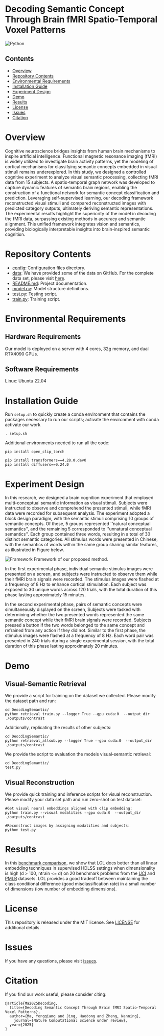 # Decoding Semantic Concept Through Brain fMRI Spatio-Temporal Voxel Patterns


![Python](https://img.shields.io/badge/python-3.8%2B-blue)


## Contents

- [Overview](#overview)
- [Repository Contents](#repository-contents)
- [Environmental Requirements](#environmental-requirements)
- [Installation Guide](#installation-guide)
- [Experiment Design](#experiment-design)
- [Demo](#demo)
- [Results](#results)
- [License](./LICENSE)
- [Issues](https://github.com/HolderXJTU/DecodingSemantic/issues)
- [Citation](#citation)

# Overview

Cognitive neuroscience bridges insights from human brain mechanisms to inspire artificial intelligence. Functional magnetic resonance imaging (fMRI) is widely utilized to investigate brain activity patterns, yet the modeling of cortical mechanisms for classifying semantic concepts embedded in visual stimuli remains underexplored. In this study, we designed a controlled cognitive experiment to analyze visual semantic processing, collecting fMRI data from 15 subjects. A spatio-temporal graph network was developed to capture dynamic features of semantic brain regions, enabling the construction of a functional network for semantic concept classification and prediction. Leveraging self-supervised learning, our decoding framework reconstructed visual stimuli and compared reconstructed images with predicted category outputs, ultimately deriving semantic representations. The experimental results highlight the superiority of the model in decoding the fMRI data, surpassing existing methods in accuracy and semantic alignment. This unified framework integrates vision and semantics, providing biologically interpretable insights into brain-inspired semantic cognition.

# Repository Contents

- [config](./config): Configuration files directory.
- [data](./data): We have provided some of the data on GitHub. For the complete data set, please visit [here](https://huggingface.co/datasets/AthensJ/DecodingSemantics/tree/main).
- [README.md](./README.md): Project documentation.
- [model.py](./model.py): Model structure definitions.
- [test.py](./test.py): Testing script.
- [train.py](./train.py): Training script.


# Environmental Requirements

## Hardware Requirements

Our model is deployed on a server with 4 cores, 32g memory, and dual RTX4090 GPUs.

## Software Requirements

Linux: Ubuntu 22.04  


# Installation Guide
Run ``setup.sh`` to quickly create a conda environment that contains the packages necessary to run our scripts; activate the environment with conda activate our work.


```
. setup.sh
```

Additional environments needed to run all the code:
```
pip install open_clip_torch

pip install transformers==4.28.0.dev0
pip install diffusers==0.24.0
```
# Experiment Design
In this research, we designed a brain cognition experiment that employed multi-conceptual semantic information as visual stimuli. Subjects were instructed to observe and comprehend the presented stimuli, while fMRI data were recorded for subsequent analysis. The experiment adopted a block design paradigm, with the semantic stimuli comprising 10 groups of semantic concepts. Of these, 5 groups represented ''natural conceptual semantics'', and the remaining 5 corresponded to ''unnatural conceptual semantics''. Each group contained three words, resulting in a total of 30 distinct semantic categories. All stimulus words were presented in Chinese, with the semantics of words within the same group sharing similar features, as illustrated in Figure below.

<img src="fig-framework.png" alt="Framework" style="max-width: 100%; height: auto;"/>
Framework of our proposed method.

In the first experimental phase, individual semantic stimulus images were presented on a screen, and subjects were instructed to observe them while their fMRI brain signals were recorded. The stimulus images were flashed at a frequency of 8 Hz to enhance cortical stimulation. Each subject was exposed to 30 unique words across 120 trials, with the total duration of this phase lasting approximately 15 minutes.

In the second experimental phase, pairs of semantic concepts were simultaneously displayed on the screen, Subjects were tasked with determining whether the two presented words represented the same semantic concept while their fMRI brain signals were recorded. Subjects pressed a button if the two words belonged to the same concept and refrained from any action if they did not. Similar to the first phase, the stimulus images were flashed at a frequency of 8 Hz. Each word pair was presented in 240 trials during a single experimental session, with the total duration of this phase lasting approximately 20 minutes.

# Demo

## Visual-Semantic Retrieval
We provide a script for training on the dataset we collected. Please modify the dataset path and run:
```
cd DeocdingSemantic/
python retrieval_train.py --logger True --gpu cuda:0  --output_dir ./outputs/contrast
```

Additionally, replicating the results of other subjects:
```
cd DeocdingSemantic/
python retrieval_allsub.py --logger True --gpu cuda:0  --output_dir ./outputs/contrast
```
We provide the script to evaluation the models visual-semantic retrieval:
```
cd DeocdingSemantic/
test.py
```

## Visual Reconstruction
We provide quick training and inference scripts for visual reconstruction. Please modify your data set path and run zero-shot on test dataset:
```
#Get visual neural embeddings aligned with clip embedding:
python train.py --visual modalities --gpu cuda:0  --output_dir ./outputs/contrast
```
```
#Reconstruct images by assigning modalities and subjects:
python test.py
```




# Results

In this [benchmark comparison](http://docs.neurodata.io/lol/lol-paper/figures/real_data.html), we show that LOL does better than all linear embedding techniques in supervised HDLSS settings when dimensionality is high (d > 100, ntrain <= d) on 20 benchmark problems from the [UCI](https://archive.ics.uci.edu/ml/index.php) and [PMLB](https://github.com/EpistasisLab/penn-ml-benchmarks) datasets. LOL provides a good tradeoff between maintaining the class conditional difference (good misclassification rate) in a small number of dimensions (low number of embedding dimensions).

# License

This repository is released under the MIT license. See [LICENSE](./LICENSE) for additional details.

# Issues

If you have any questions, please visit [issues](https://github.com/HolderXJTU/DecodingSemantic/issues).

# Citation

If you find our work useful, please consider citing:


```
@article{Ma2025Decoding,
  title={Decoding Semantic Concept Through Brain fMRI Spatio-Temporal Voxel Patterns},
  author={Ma, Yongqiang and Jing, Haodong and Zheng, Nanning},
    journal={Nature Computational Science under review},
  year={2025}
}
```
